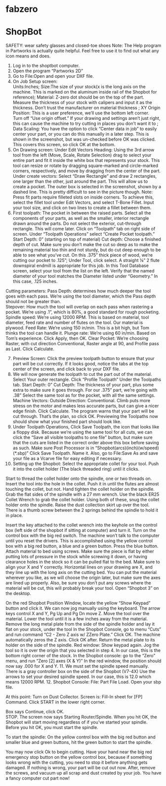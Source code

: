# fabzero
# ShopBot
SAFETY: wear safety glasses and closed-toe shoes
Note:  The Help program in Partworks is actually quite helpful.  Feel free to use it to find out what any icon means and does.
1.  Log in to the shoptbot computer. 
2.  Open the program “Partworks 2D”
3.  Go to File:Open and open your DXF file.
4.  On Job Setup screen:  
Units:Inches; 
Size:The size of your stock(x is the long axis on the machine.  This is marked on the aluminum inside rail of the Shopbot for reference); 
Material: Z-zero dot should be on the top of the part.  Measure the thickness of your stock with calipers and input it as the thickness.  Don’t trust the manufacturer on material thickness ; 
XY Origin Position: This is a user preference, we’ll use the bottom left corner.  
Turn off “Use origin offset.”  If your drawing and settings aren’t just right, this can cause the machine to try cutting in places you don’t want it to ; 
Data Scaling: You have the option to click “Center data in job” to easily center your part, or you can do this manually in a later step. This is shown in the screenshot, but was un-checked before OK was clicked.  
This covers this screen, so click OK at the bottom.
5.  On Drawing screen:  Under Edit Vectors Heading: Using the 3rd arrow tool from the left (Move, Scale, Rotate Selection) drag to select your entire part and fit it inside the white box that represents your stock.  This tool can resize or rotate by dragging square-marked and circle-marked corners, respectively, and move by dragging from the center of the part.
Under create vectors: Select “Draw Rectangle” and draw 2 rectangles, one larger than the other, just around the part.  This will allow us to create a pocket.  The outer box is selected in the screenshot, shown by a dashed line.  This is pretty difficult to see in the picture though.
Note: Press fit parts require filleted slots on inside corners.  To achieve this, select the fillet tool under Edit Vectors, and select T-Bone Fillet.  Input your tool size, and click on two lines to create a fillet between them.
6.  First toolpath: The pocket in between the raised parts.  Select all the components of your parts, as well as the smaller, interior rectangle drawn around the parts. Do not select the exterior, cut-through rectangle.  This will come later.
Click on “Toolpath” tab on right side of screen.  Under “Toolpath Operations” select “Create Pocket toolpath.”
        Start Depth: 0” (starting on top of material)
        Cut depth: Choose a finished depth of cut.  Make sure you don’t make the cut so deep as to make the remaining material too thin and not sturdy, but do cut deep enough to be able to see what you’ve cut.  On this .375” thick piece of wood, we’re cutting our pocket to .125”;
        Under Tool, click select.  A straight ⅛” 2 flute downspiral endmill is appropriate for this job.  In this Tool Database screen, select your tool from the list on the left.  Verify that the named diameter of your tool matches the Diameter listed under “Geometry.”  In this case, .125 inches.
        
Cutting parameters: 
Pass Depth: determines how much deeper the tool goes with each pass.  We’re using the tool diameter, which the Pass depth should not be greater than.                
Stepover: How much the tool will overlap on each pass when rastering a pocket.  We’re using .1”, which is 80%, a good standard for rough pocketing.
Spindle speed: We’re using 12000 RPM.  This is based on material, tool diameter, feed rate and number of flutes on the tool. Our material is plywood.
Feed Rate: We’re using 150 in/min.  This is a bit high, but Tom thinks the tool can handle it.
Plunge rate: We’re using 60 in/min.  Based on Tom’s experience.
Click Apply, then OK.
Clear Pocket: We’re choosing Raster, with cut direction Conventional, Raster angle at 90, and Profile pass as Last.
Click Calculate.

7.  Preview Screen:  Click the preview toolpath button to ensure that your part will be cut correctly.  If it looks good, notice the tabs at the top center of the screen, and click back to your DXF file.
8.  We will now generate the toolpath to cut the part out of the material.  Select Your outer rectangle.  Click “Profile Toolpath” Under the Toolpaths tab.
        Start Depth: 0”
        Cut Depth: The thickness of your part, plus some extra to make sure it goes through.  For         our .375” part, we’re going with .38”
        Select the same tool as for the pocket, with all the same settings.
        Machine Vectors: Outside
        Direction: Conventional.  Climb puts more stress on the motor and makes less accurate             parts, but can give a nicer edge finish.
Click Calculate.  The program warns that your part will be cut through.  That’s the plan, so click OK.
    Previewing the Toolpaths now should show what your finished part should look like.
9.  Under Toolpath Operations, Click Save Toolpath, the icon that looks like a floppy disk.  Because we’re using the same tool for all cuts, we can click the “Save all visible toolpaths to one file” button, but make sure that the cuts are listed in the correct order above this box before saving as such.  Make sure Post Processor is in “Shopbot(arcs)(inch)(w/speed)(*.sbp)”  Click Save Toolpath.  Name it.  Also, go to File:Save As and save your file as a Vcarve file for easy editing if necessary.
10.  Setting up the Shopbot: Select the appropriate collet for your tool.
Push it into the collet holder (The black threaded ring) until it clicks.
  
Start to thread the collet holder onto the spindle, one or two threads on.  Insert the tool into the hole in the collet.  Push it in until the flutes are almost touching the collet, but not.  Hand tighten the collet holder on the spindle.
Grab the flat sides of the spindle with a 27 mm wrench.  Use the black ER25 Collet Wrench to grab the collet holder.  Using both of these, snug the collet holder onto the spindle.
Raise the dust collection skirt up over the tool.  There is a thumb screw between the 2 springs behind the spindle to hold it in place.

Insert the key attached to the collet wrench into the keyhole on the control box (left side of the shopbot if sitting at computer) and turn it.  Turn on the control box with the big red switch.
The machine won’t talk to the computer until you reset the drivers.  This is accomplished using the yellow control box with a big red button, a blue and a green button.  Press the blue button.
Attach material to bed using screws.  Make sure the piece is flat by either putting lots of pressure in the stock while screwing it down, or having clearance holes in the stock so it can be pulled flat to the bed.  Make sure to align your X and Y correctly.  Horizontal lines on your drawing are X, and they line up with the long axis on the cutting bed.  You can put the material wherever you like, as we will choose the origin later, but make sure the axes are lined up properly.  Also, be sure you don’t put any screws where the material will be cut, this will probably break your tool.
Open “Shopbot 3” on the desktop.
        
On the red Shopbot Position Window, locate the yellow “Show Keypad” button and click it.  We can now jog manually using the keyboard.  The arrow keys control X and Y, Pg Up and Pg Dn move Z.
Move the tool over the material.  Lower the tool until it is a few inches away from the material. Remove the long metal plate from the side of the spindle holder and lay it flat on your stock, under the tool
In the Shopbot Console, go to menu “Cuts” and run command “C2 - Zero Z axis w/ ZZero Plate.”  Click OK.  The machine automatically zeros the Z axis. Click OK after.  Return the metal plate to its holder on the side of the spindle.
Red window: Show keypad again.  Jog the tool so it is over the origin that you selected in step 4.  In our case, this is the bottom right corner of the stock.
In the Shopbot console: go to the “Zero” menu, and run “Zero [2] axes (X & Y)”
In the red window, the position should now say .000 for X and Y.
11.  We must set the spindle speed manually.  There is a gray controller box on the side of the Shopbot (V7-4X)  Use the arrows to set your desired spindle speed.  In our case, this is 12.0 which means 12000 RPM.
12.  Shopbot Console: File: Part File Load.  Open your sbp file. 

At this point:  Turn on Dust Collector.
Screen is: Fill-In sheet for [FP] Command.  Click START in the lower right corner. 
 
Box says Continue, click OK.   
STOP.
The screen now says Starting Router/Spindle. 
When you hit OK, the Shopbot will start moving regardless of if you’ve started your spindle.  Before you hit OK, you must start the spindle.

To start the spindle: On the yellow control box with the big red button and smaller blue and green buttons, hit the green button to start the spindle.
 
You may now click Ok to begin cutting.  Have your hand near the big red emergency stop button on the yellow control box, because if something looks wrong with the cutting, you need to stop it before anything gets damaged.
If nothing is wrong, your part will be cut out now.
After, remove the screws, and vacuum up all scrap and dust created by your job.  You have a fancy computer cut part now!